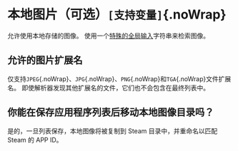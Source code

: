# 本地图片（可选）`[支持变量]`{.noWrap}

允许使用本地存储的图像。 使用一个[特殊的全局输入](#special-glob-input)字符串来检索图像。

## 允许的图片扩展名

仅支持`JPEG`{.noWrap}、`JPG`{.noWrap}、`PNG`{.noWrap}和`TGA`{.noWrap}文件扩展名。 即使解析器发现其他扩展名的文件，它们也不会包含在最终列表中。

## 你能在保存应用程序列表后移动本地图像目录吗？

是的，一旦列表保存，本地图像将被复制到 Steam 目录中，并重命名以匹配 Steam 的 APP ID。

